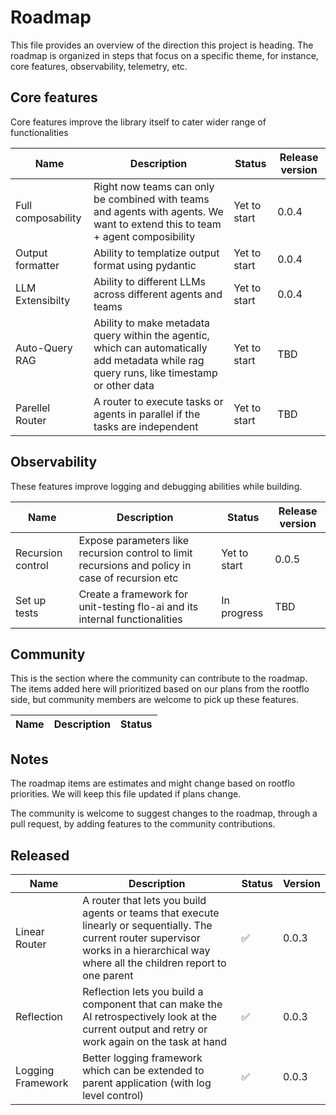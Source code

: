 # Roadmap

This file provides an overview of the direction this project is heading. The roadmap is organized in steps that focus on a specific theme, for instance, core features, observability, telemetry, etc.

## Core features

Core features improve the library itself to cater wider range of functionalities

| Name | Description | Status | Release version |
|------|-------------|--------|-----------------|
| Full composability | Right now teams can only be combined with teams and agents with agents. We want to extend this to team + agent composibility | Yet to start | 0.0.4 | 
|Output formatter| Ability to templatize output format using pydantic| Yet to start| 0.0.4|
|LLM Extensibilty| Ability to different LLMs across different agents and teams| Yet to start| 0.0.4|
|Auto-Query RAG| Ability to make metadata query within the agentic, which can automatically add metadata while rag query runs, like timestamp or other data|Yet to start|TBD|
|Parellel Router| A router to execute tasks or agents in parallel if the tasks are independent | Yet to start | TBD

## Observability

These features improve logging and debugging abilities while building.

| Name | Description | Status | Release version |
|------|-------------|--------|-----------------|
|Recursion control| Expose parameters like recursion control to limit recursions and policy in case of recursion etc | Yet to start | 0.0.5
|Set up tests| Create a framework for unit-testing flo-ai and its internal functionalities| In progress | TBD

## Community

This is the section where the community can contribute to the roadmap. The items added here will prioritized based on our plans from the rootflo side, but community members are welcome to pick up these features.

| Name | Description | Status |
|------|-------------|--------|


## Notes
The roadmap items are estimates and might change based on rootflo priorities. We will keep this file updated if plans change. 

The community is welcome to suggest changes to the roadmap, through a pull request, by adding features to the community contributions. 

## Released

| Name | Description | Status | Version|
|------|-------------|--------|--------|
|Linear Router|A router that lets you build agents or teams that execute linearly or sequentially. The current router supervisor works in a hierarchical way where all the children report to one parent|  ✅ | 0.0.3|
|Reflection| Reflection lets you build a component that can make the AI retrospectively look at the current output and retry or work again on the task at hand|  ✅ | 0.0.3|
|Logging Framework|Better logging framework which can be extended to parent application (with log level control)|  ✅|0.0.3|


